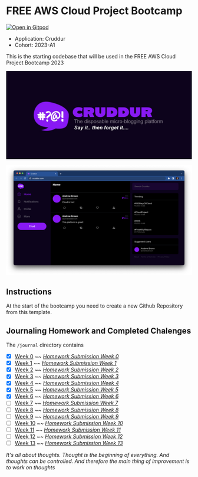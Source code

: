 # FREE AWS Cloud Project Bootcamp
[![Open in Gitpod](https://gitpod.io/button/open-in-gitpod.svg)](https://gitpod.io/#<your-repository-url>)
- Application: Cruddur
- Cohort: 2023-A1

This is the starting codebase that will be used in the FREE AWS Cloud Project Bootcamp 2023

![Cruddur Graphic](_docs/assets/cruddur-banner.jpg)

![Cruddur Screenshot](_docs/assets/cruddur-screenshot.png)

## Instructions

At the start of the bootcamp you need to create a new Github Repository from this template.

## Journaling Homework and Completed Chalenges

The `/journal` directory contains

- [x] [Week 0](journal/week0.md)        ~~  [*Homework Submission Week 0*](journal/markdown0.md)   
- [x] [Week 1](journal/week1.md)        ~~  [*Homework Submission Week 1*](journal/markdown1.md) 
- [x] [Week 2](journal/week2.md)        ~~  [*Homework Submission Week 2*](journal/markdown2.md) 
- [x] [Week 3](journal/week3.md)        ~~  [*Homework Submission Week 3*](journal/markdown3.md) 
- [x] [Week 4](journal/week4.md)        ~~  [*Homework Submission Week 4*](journal/markdown4.md) 
- [x] [Week 5](journal/week5.md)        ~~  [*Homework Submission Week 5*](journal/markdown5.md) 
- [x] [Week 6](journal/week6.md)        ~~  [*Homework Submission Week 6*](journal/markdown6.md) 
- [ ] [Week 7](journal/week7.md)        ~~  [*Homework Submission Week 7*](journal/markdown7.md) 
- [ ] [Week 8](journal/week8.md)        ~~  [*Homework Submission Week 8*](journal/markdown8.md) 
- [ ] [Week 9](journal/week9.md)        ~~  [*Homework Submission Week 9*](journal/markdown9.md) 
- [ ] [Week 10](journal/week10.md)      ~~  [*Homework Submission Week 10*](journal/markdown10.md) 
- [ ] [Week 11](journal/week11.md)      ~~  [*Homework Submission Week 11*](journal/markdown11.md) 
- [ ] [Week 12](journal/week12.md)      ~~  [*Homework Submission Week 12*](journal/markdown12.md) 
- [ ] [Week 13](journal/week13.md)      ~~  [*Homework Submission Week 13*](journal/markdown13.md) 

*It's all about thoughts. Thought is the beginning of everything. And thoughts can be controlled. And therefore the main thing of improvement is to work on thoughts*
